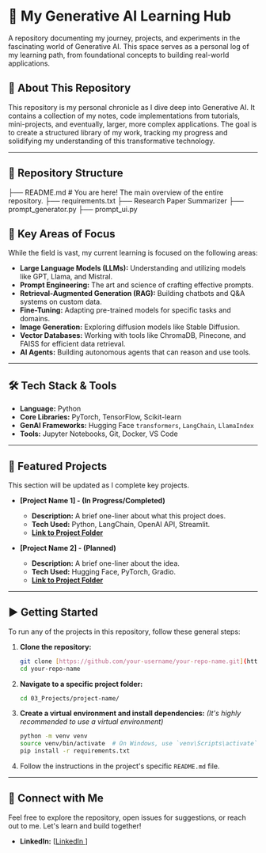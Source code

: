# 🚀 My Generative AI Learning Hub

A repository documenting my journey, projects, and experiments in the fascinating world of Generative AI. This space serves as a personal log of my learning path, from foundational concepts to building real-world applications.

## 🎯 About This Repository

This repository is my personal chronicle as I dive deep into Generative AI. It contains a collection of my notes, code implementations from tutorials, mini-projects, and eventually, larger, more complex applications. The goal is to create a structured library of my work, tracking my progress and solidifying my understanding of this transformative technology.

---

## 📂 Repository Structure

├── README.md               # You are here! The main overview of the entire repository.
├── requirements.txt
├── Research Paper Summarizer
    ├── prompt_generator.py
    ├── prompt_ui.py

## 🧠 Key Areas of Focus

While the field is vast, my current learning is focused on the following areas:

* **Large Language Models (LLMs):** Understanding and utilizing models like GPT, Llama, and Mistral.
* **Prompt Engineering:** The art and science of crafting effective prompts.
* **Retrieval-Augmented Generation (RAG):** Building chatbots and Q&A systems on custom data.
* **Fine-Tuning:** Adapting pre-trained models for specific tasks and domains.
* **Image Generation:** Exploring diffusion models like Stable Diffusion.
* **Vector Databases:** Working with tools like ChromaDB, Pinecone, and FAISS for efficient data retrieval.
* **AI Agents:** Building autonomous agents that can reason and use tools.

---

## 🛠️ Tech Stack & Tools

* **Language:** Python
* **Core Libraries:** PyTorch, TensorFlow, Scikit-learn
* **GenAI Frameworks:** Hugging Face `transformers`, `LangChain`, `LlamaIndex`
* **Tools:** Jupyter Notebooks, Git, Docker, VS Code

---

## 🚀 Featured Projects

This section will be updated as I complete key projects.

* **[Project Name 1] - (In Progress/Completed)**
    * **Description:** A brief one-liner about what this project does.
    * **Tech Used:** Python, LangChain, OpenAI API, Streamlit.
    * **[Link to Project Folder](./03_Projects/project-folder-1/)**

* **[Project Name 2] - (Planned)**
    * **Description:** A brief one-liner about the idea.
    * **Tech Used:** Hugging Face, PyTorch, Gradio.
    * **[Link to Project Folder](./03_Projects/project-folder-2/)**

---

## ▶️ Getting Started

To run any of the projects in this repository, follow these general steps:

1.  **Clone the repository:**
    ```bash
    git clone [https://github.com/your-username/your-repo-name.git](https://github.com/your-username/your-repo-name.git)
    cd your-repo-name
    ```

2.  **Navigate to a specific project folder:**
    ```bash
    cd 03_Projects/project-name/
    ```

3.  **Create a virtual environment and install dependencies:**
    *(It's highly recommended to use a virtual environment)*
    ```bash
    python -m venv venv
    source venv/bin/activate  # On Windows, use `venv\Scripts\activate`
    pip install -r requirements.txt
    ```

4.  Follow the instructions in the project's specific `README.md` file.

---

## 🤝 Connect with Me

Feel free to explore the repository, open issues for suggestions, or reach out to me. Let's learn and build together!

* **LinkedIn:** [[LinkedIn ](https://www.linkedin.com/in/avadhootkamble/)]
